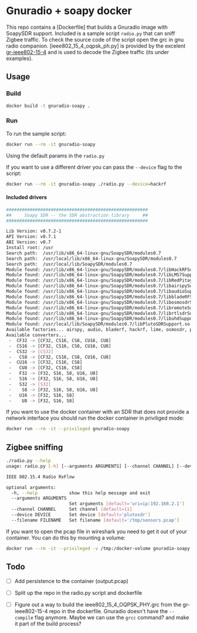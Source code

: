 # Gnuradio + soapy docker
This repo contains a [Dockerfile] that builds a Gnuradio image with SoapySDR support.
Included is a sample script `radio.py` that can sniff Zigbee traffic. To check the source code of the script open the grc in gnu radio companion.
[ieee802_15_4_oqpsk_ph.py] is provided by the excelent [gr-ieee802-15-4](https://github.com/bastibl/gr-ieee802-15-4) and is used to decode the Zigbee traffic (its under examples).

## Usage
### Build
```bash
docker build -t gnuradio-soapy .
```

### Run
To run the sample script:
```bash
docker run --rm -it gnuradio-soapy
```
Using the default params in the `radio.py`

If you want to use a different driver you can pass the `--device` flag to the script:
```bash
docker run --rm -it gnuradio-soapy ./radio.py --device=hackrf
```

#### Included drivers
```bash
######################################################
##     Soapy SDR -- the SDR abstraction library     ##
######################################################

Lib Version: v0.7.2-1
API Version: v0.7.1
ABI Version: v0.7
Install root: /usr
Search path:  /usr/lib/x86_64-linux-gnu/SoapySDR/modules0.7
Search path:  /usr/local/lib/x86_64-linux-gnu/SoapySDR/modules0.7                (missing)
Search path:  /usr/local/lib/SoapySDR/modules0.7
Module found: /usr/lib/x86_64-linux-gnu/SoapySDR/modules0.7/libHackRFSupport.so  (0.3.3)
Module found: /usr/lib/x86_64-linux-gnu/SoapySDR/modules0.7/libLMS7Support.so    (20.01.0)
Module found: /usr/lib/x86_64-linux-gnu/SoapySDR/modules0.7/libRedPitaya.so      (0.1.1)
Module found: /usr/lib/x86_64-linux-gnu/SoapySDR/modules0.7/libairspySupport.so  (0.1.2)
Module found: /usr/lib/x86_64-linux-gnu/SoapySDR/modules0.7/libaudioSupport.so   (0.1.1)
Module found: /usr/lib/x86_64-linux-gnu/SoapySDR/modules0.7/libbladeRFSupport.so (0.4.1)
Module found: /usr/lib/x86_64-linux-gnu/SoapySDR/modules0.7/libosmosdrSupport.so (0.2.5)
Module found: /usr/lib/x86_64-linux-gnu/SoapySDR/modules0.7/libremoteSupport.so  (0.5.1)
Module found: /usr/lib/x86_64-linux-gnu/SoapySDR/modules0.7/librtlsdrSupport.so  (0.3.0)
Module found: /usr/lib/x86_64-linux-gnu/SoapySDR/modules0.7/libuhdSupport.so     (0.3.6)
Module found: /usr/local/lib/SoapySDR/modules0.7/libPlutoSDRSupport.so           (0.2.1-a07c372)
Available factories... airspy, audio, bladerf, hackrf, lime, osmosdr, plutosdr, redpitaya, remote, rtlsdr, uhd
Available converters...
 -  CF32 -> [CF32, CS16, CS8, CU16, CU8]
 -  CS16 -> [CF32, CS16, CS8, CU16, CU8]
 -  CS32 -> [CS32]
 -   CS8 -> [CF32, CS16, CS8, CU16, CU8]
 -  CU16 -> [CF32, CS16, CS8]
 -   CU8 -> [CF32, CS16, CS8]
 -   F32 -> [F32, S16, S8, U16, U8]
 -   S16 -> [F32, S16, S8, U16, U8]
 -   S32 -> [S32]
 -    S8 -> [F32, S16, S8, U16, U8]
 -   U16 -> [F32, S16, S8]
 -    U8 -> [F32, S16, S8]
```

If you want to use the docker container with an SDR that does not provide a network interface you should run the docker container in priviliged mode:
```bash
docker run --rm -it --privileged gnuradio-soapy
```

## Zigbee sniffing
```bash
./radio.py --help
usage: radio.py [-h] [--arguments ARGUMENTS] [--channel CHANNEL] [--device DEVICE] [--filename FILENAME]

IEEE 802.15.4 Radio RxFlow

optional arguments:
  -h, --help            show this help message and exit
  --arguments ARGUMENTS
                        Set arguments [default='uri=ip:192.168.2.1']
  --channel CHANNEL     Set channel [default=11]
  --device DEVICE       Set device [default='plutosdr']
  --filename FILENAME   Set filename [default='/tmp/sensors.pcap']

```

If you want to open the pcap file in wireshark you need to get it out of your container. You can do this by mounting a volume:
```bash
docker run --rm -it --privileged -v /tmp:/docker-volume gnuradio-soapy
```


## Todo
- [ ] Add persistence to the container (output.pcap)
- [ ] Split up the repo in the radio.py script and dockerfile
- [ ] Figure out a way to build the ieee802_15_4_OQPSK_PHY.grc from the gr-ieee802-15-4 repo in the dockerfile. Gnuradio doesn't have the `--compile` flag anymore. Maybe we can use the `grcc` command? and make it part of the build process?

